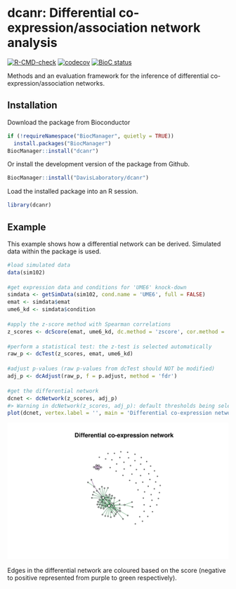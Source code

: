 
<!-- README.md is generated from README.Rmd. Please edit that file -->
# dcanr: Differential co-expression/association network analysis

[![R-CMD-check](https://github.com/DavisLaboratory/singscore/workflows/R-CMD-check-bioc/badge.svg)](https://github.com/DavisLaboratory/singscore/actions)
[![codecov](https://codecov.io/gh/DavisLaboratory/singscore/branch/master/graph/badge.svg?token=OWOL51QJD1)](https://codecov.io/gh/DavisLaboratory/singscore)
[![BioC status](https://bioconductor.org/shields/years-in-bioc/singscore.svg)](https://bioconductor.org/packages/singscore/)

Methods and an evaluation framework for the inference of differential co-expression/association networks.

## Installation

Download the package from Bioconductor

``` r
if (!requireNamespace("BiocManager", quietly = TRUE))
  install.packages("BiocManager")
BiocManager::install("dcanr")
```

Or install the development version of the package from Github.

``` r
BiocManager::install("DavisLaboratory/dcanr")
```

Load the installed package into an R session.

``` r
library(dcanr)
```

## Example

This example shows how a differential network can be derived. Simulated data within the package is used.

``` r
#load simulated data
data(sim102)

#get expression data and conditions for 'UME6' knock-down
simdata <- getSimData(sim102, cond.name = 'UME6', full = FALSE)
emat <- simdata$emat
ume6_kd <- simdata$condition

#apply the z-score method with Spearman correlations
z_scores <- dcScore(emat, ume6_kd, dc.method = 'zscore', cor.method = 'spearman')

#perform a statistical test: the z-test is selected automatically
raw_p <- dcTest(z_scores, emat, ume6_kd)

#adjust p-values (raw p-values from dcTest should NOT be modified)
adj_p <- dcAdjust(raw_p, f = p.adjust, method = 'fdr')

#get the differential network
dcnet <- dcNetwork(z_scores, adj_p)
#> Warning in dcNetwork(z_scores, adj_p): default thresholds being selected
plot(dcnet, vertex.label = '', main = 'Differential co-expression network')
```

<img src="https://github.com/DavisLaboratory/dcanr/blob/master/README-example-1.png?raw=true" alt="DC Network"/>


Edges in the differential network are coloured based on the score (negative to positive represented from purple to green respectively).

